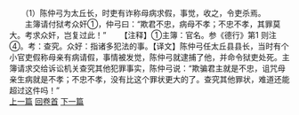 　　（1）陈仲弓为太丘长，时吏有诈称母病求假，事觉，收之，令吏杀焉。
　　主簿请付狱考众奸①，仲弓曰：“欺君不忠，病母不孝；不忠不孝，其罪莫大。考求众奸，岂复过此！”
　　【注释】①主簿：官名。参《德行》第1 则注④。考：查究。众好：指诸多犯法的事。【译文】陈仲弓任太丘县县长，当时有个小官吏假称母亲有病请假，事情被发觉，陈仲弓就逮捕了他，并命令狱吏处死。主簿请求交给诉讼机关查究其他犯罪事实，陈仲弓说：“欺骗君主就是不忠，诅咒母亲生病就是不孝；不忠不孝，没有比这个罪状更大的了。查究其他罪状，难道还能超过这件吗！”
<br>[上一篇](03_00) [回卷首](03_00) [下一篇](03_02)
